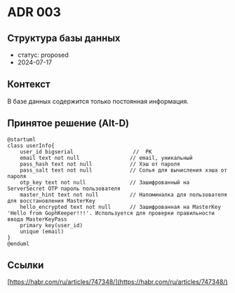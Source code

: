 # ADR 003

## Структура базы данных
- статус: proposed
- 2024-07-17

## Контекст
В базе данных содержится только постоянная информация.

## Принятое решение  (Alt-D)
```plantuml
@startuml
class userInfo{
    user_id bigserial                   //  PK
	email text not null                // email, уникальный
	pass_hash text not null            // Хэш от пароля
	pass_salt text not null            // Солья для вычисления хэша от пароля
	otp_key text not null              // Зашифрованный на ServerSecret OTP пароль пользователя
	master_hint text not null          // Напоминалка для пользователя для восстановления MasterKey
	hello_encrypted text not null      // Зашифрованная на MasterKey 'Hello from GophKeeper!!!'. Используется для проверки правильности ввода MasterKeyPass
	primary key(user_id)
    unique (email)
}
@enduml
```

## Ссылки

[https://habr.com/ru/articles/747348/](https://habr.com/ru/articles/747348/)